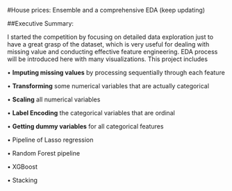 #House prices: Ensemble and a comprehensive EDA (keep updating)

##Executive Summary:

I started the competition by focusing on detailed data exploration just to have a great grasp of the dataset, which is very useful for dealing with missing value and conducting effective feature engineering. EDA process will be introduced here with many visualizations. This project includes

•	**Imputing missing values** by processing sequentially through each feature

•	**Transforming** some numerical variables that are actually categorical 

•	**Scaling** all numerical variables

•	**Label Encoding** the categorical variables that are ordinal

•	**Getting dummy variables** for  all categorical features

•	Pipeline of Lasso regression

•	Random Forest pipeline

•	XGBoost

•	Stacking









